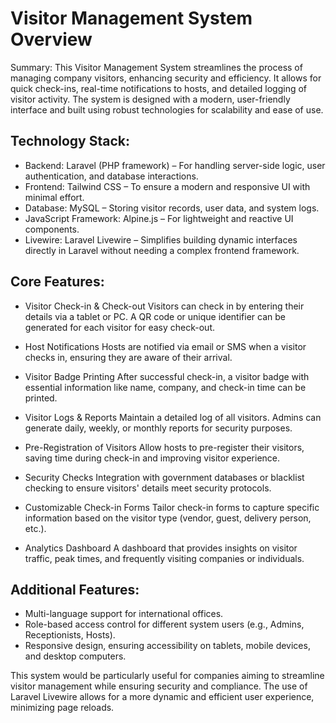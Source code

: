 # Visitor Management System Overview

Summary: This Visitor Management System streamlines the process of managing company visitors, enhancing security and efficiency. It allows for quick check-ins, real-time notifications to hosts, and detailed logging of visitor activity. The system is designed with a modern, user-friendly interface and built using robust technologies for scalability and ease of use.

## Technology Stack:

-   Backend: Laravel (PHP framework) – For handling server-side logic, user authentication, and database interactions.
-   Frontend: Tailwind CSS – To ensure a modern and responsive UI with minimal effort.
-   Database: MySQL – Storing visitor records, user data, and system logs.
-   JavaScript Framework: Alpine.js – For lightweight and reactive UI components.
-   Livewire: Laravel Livewire – Simplifies building dynamic interfaces directly in Laravel without needing a complex frontend framework.

## Core Features:

-   Visitor Check-in & Check-out
    Visitors can check in by entering their details via a tablet or PC. A QR code or unique identifier can be generated for each visitor for easy check-out.

-   Host Notifications
    Hosts are notified via email or SMS when a visitor checks in, ensuring they are aware of their arrival.

-   Visitor Badge Printing
    After successful check-in, a visitor badge with essential information like name, company, and check-in time can be printed.

-   Visitor Logs & Reports
    Maintain a detailed log of all visitors. Admins can generate daily, weekly, or monthly reports for security purposes.

-   Pre-Registration of Visitors
    Allow hosts to pre-register their visitors, saving time during check-in and improving visitor experience.

-   Security Checks
    Integration with government databases or blacklist checking to ensure visitors' details meet security protocols.

-   Customizable Check-in Forms
    Tailor check-in forms to capture specific information based on the visitor type (vendor, guest, delivery person, etc.).

-   Analytics Dashboard
    A dashboard that provides insights on visitor traffic, peak times, and frequently visiting companies or individuals.

## Additional Features:

-   Multi-language support for international offices.
-   Role-based access control for different system users (e.g., Admins, Receptionists, Hosts).
-   Responsive design, ensuring accessibility on tablets, mobile devices, and desktop computers.

This system would be particularly useful for companies aiming to streamline visitor management while ensuring security and compliance. The use of Laravel Livewire allows for a more dynamic and efficient user experience, minimizing page reloads.
